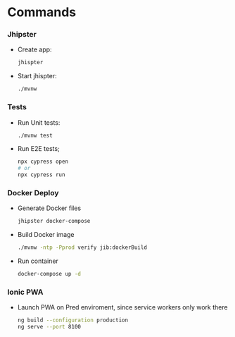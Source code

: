 # Commands

### Jhipster

- Create app:
  ```bash
  jhispter
  ```
- Start jhispter:
  ```bash
  ./mvnw
  ```

### Tests

- Run Unit tests:
  ```bash
  ./mvnw test
  ```
- Run E2E tests;
  ```bash
  npx cypress open
  # or
  npx cypress run
  ```

### Docker Deploy

- Generate Docker files
  ```bash
  jhipster docker-compose
  ```
- Build Docker image
  ```bash
  ./mvnw -ntp -Pprod verify jib:dockerBuild
  ```
- Run container
  ```bash
  docker-compose up -d
  ```

### Ionic PWA

- Launch PWA on Pred enviroment, since service workers only work there
  ```bash
  ng build --configuration production
  ng serve --port 8100
  ```
